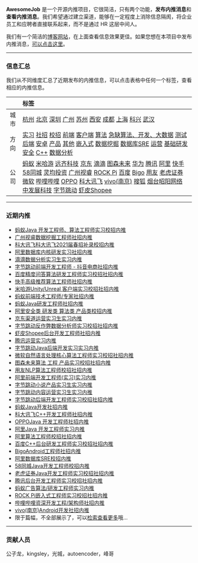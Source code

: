 
 

**AwesomeJob** 是一个开源内推项目，它很简洁，只有两个功能，**发布内推消息**和**查看内推消息**。我们希望通过建立渠道，能够在一定程度上消除信息隔阂，将企业员工和应聘者直接联系起来，而不是通过 HR 这层中间人。

我们有一个简洁的[博客网站](https://awesomejob.gitee.io/)，在上面查看信息效果更佳。如果您想在本项目中发布内推消息，[可以点击这里](https://wj.qq.com/s2/8043669/40c0)。


--- 
### 信息汇总

我们从不同维度汇总了近期发布的内推信息，可以点击表格中任何一个标签，查看相应的内推信息。

||标签|
|:---:|:---|
|城市|[杭州](https://awesomejob.gitee.io/tags/杭州)	[北京](https://awesomejob.gitee.io/tags/北京)	[深圳](https://awesomejob.gitee.io/tags/深圳)	[广州](https://awesomejob.gitee.io/tags/广州)	[苏州](https://awesomejob.gitee.io/tags/苏州)	[西安](https://awesomejob.gitee.io/tags/西安)	[成都](https://awesomejob.gitee.io/tags/成都)	[上海](https://awesomejob.gitee.io/tags/上海)	[科兴](https://awesomejob.gitee.io/tags/科兴)	[武汉](https://awesomejob.gitee.io/tags/武汉)|
|方向|[实习](https://awesomejob.gitee.io/series/实习)	[社招](https://awesomejob.gitee.io/series/社招)	[校招](https://awesomejob.gitee.io/series/校招)	[前端](https://awesomejob.gitee.io/categories/前端)	[客户端](https://awesomejob.gitee.io/categories/客户端)	[算法](https://awesomejob.gitee.io/categories/算法)	[急缺算法、开发、大数据](https://awesomejob.gitee.io/categories/急缺算法、开发、大数据)	[测试](https://awesomejob.gitee.io/categories/测试)	[后端](https://awesomejob.gitee.io/categories/后端)	[安卓](https://awesomejob.gitee.io/categories/安卓)	[产品](https://awesomejob.gitee.io/categories/产品)	[其他](https://awesomejob.gitee.io/categories/其他)	[嵌入式](https://awesomejob.gitee.io/categories/嵌入式)	[数据挖掘](https://awesomejob.gitee.io/categories/数据挖掘)	[数据库SRE](https://awesomejob.gitee.io/categories/数据库sre)	[运营](https://awesomejob.gitee.io/categories/运营)	[基础研发](https://awesomejob.gitee.io/categories/基础研发)	[安全](https://awesomejob.gitee.io/categories/安全)	[C++](https://awesomejob.gitee.io/categories/c++)	[数据分析](https://awesomejob.gitee.io/categories/数据分析)|
|公司|[蚂蚁](https://awesomejob.gitee.io/tags/蚂蚁)	[米哈游](https://awesomejob.gitee.io/tags/米哈游)	[远齐科技](https://awesomejob.gitee.io/tags/远齐科技)	[京东](https://awesomejob.gitee.io/tags/京东)	[滴滴](https://awesomejob.gitee.io/tags/滴滴)	[图森未来](https://awesomejob.gitee.io/tags/图森未来)	[华为](https://awesomejob.gitee.io/tags/华为)	[腾讯](https://awesomejob.gitee.io/tags/腾讯)	[阿里](https://awesomejob.gitee.io/tags/阿里)	[快手](https://awesomejob.gitee.io/tags/快手)	[58同城](https://awesomejob.gitee.io/tags/58同城)	[灵均投资](https://awesomejob.gitee.io/tags/灵均投资)	[广州视睿](https://awesomejob.gitee.io/tags/广州视睿)	[ROCK Pi](https://awesomejob.gitee.io/tags/rock-pi)	[百度](https://awesomejob.gitee.io/tags/百度)	[Bigo](https://awesomejob.gitee.io/tags/bigo)	[用友](https://awesomejob.gitee.io/tags/用友)	[老虎证券](https://awesomejob.gitee.io/tags/老虎证券)	[微软](https://awesomejob.gitee.io/tags/微软)	[哔哩哔哩](https://awesomejob.gitee.io/tags/哔哩哔哩)	[OPPO](https://awesomejob.gitee.io/tags/oppo)	[科大讯飞](https://awesomejob.gitee.io/tags/科大讯飞)	[vivo(南京)](https://awesomejob.gitee.io/tags/vivo(南京))	[搜狐](https://awesomejob.gitee.io/tags/搜狐)	[烟台昭阳网络](https://awesomejob.gitee.io/tags/烟台昭阳网络)	[中发展科技](https://awesomejob.gitee.io/tags/中发展科技)	[字节跳动](https://awesomejob.gitee.io/tags/字节跳动)	[虾皮Shopee](https://awesomejob.gitee.io/tags/虾皮shopee)|
--- 

### 近期内推 
- [蚂蚁Java 开发工程师、算法工程师实习校招内推](https://awesomejob.gitee.io/posts/jobs/job_66)
- [广州视睿数据挖掘工程师社招内推](https://awesomejob.gitee.io/posts/jobs/job_65)
- [科大讯飞科大讯飞2021届春招补录校招内推](https://awesomejob.gitee.io/posts/jobs/job_64)
- [阿里数据库内核研发实习社招内推](https://awesomejob.gitee.io/posts/jobs/job_63)
- [滴滴数据分析实习生实习内推](https://awesomejob.gitee.io/posts/jobs/job_62)
- [字节跳动前端开发工程师 - 抖音电商社招内推](https://awesomejob.gitee.io/posts/jobs/job_61)
- [百度精度问答算法研发工程师实习校招社招内推](https://awesomejob.gitee.io/posts/jobs/job_60)
- [快手高级推荐算法工程师社招内推](https://awesomejob.gitee.io/posts/jobs/job_59)
- [米哈游Unity/Unreal 客户端实习校招社招内推](https://awesomejob.gitee.io/posts/jobs/job_58)
- [蚂蚁前端技术工程师/专家社招内推](https://awesomejob.gitee.io/posts/jobs/job_57)
- [蚂蚁Java研发工程师社招内推](https://awesomejob.gitee.io/posts/jobs/job_56)
- [阿里安全类  研发类  算法类  产品类校招内推](https://awesomejob.gitee.io/posts/jobs/job_55)
- [京东渠道运营实习生实习内推](https://awesomejob.gitee.io/posts/jobs/job_54)
- [字节跳动反作弊数据分析师实习校招社招内推](https://awesomejob.gitee.io/posts/jobs/job_53)
- [虾皮Shopee后台开发工程师社招内推](https://awesomejob.gitee.io/posts/jobs/job_52)
- [腾讯运营实习内推](https://awesomejob.gitee.io/posts/jobs/job_51)
- [字节跳动Java后端开发实习实习内推](https://awesomejob.gitee.io/posts/jobs/job_50)
- [微软自然语言处理核心算法工程师实习校招社招内推](https://awesomejob.gitee.io/posts/jobs/job_49)
- [图森未来算法 工程 产品实习校招社招内推](https://awesomejob.gitee.io/posts/jobs/job_48)
- [用友NLP算法工程师校招社招内推](https://awesomejob.gitee.io/posts/jobs/job_47)
- [阿里前端开发工程师(实习)实习内推](https://awesomejob.gitee.io/posts/jobs/job_46)
- [字节跳动小说产品实习生实习内推](https://awesomejob.gitee.io/posts/jobs/job_45)
- [字节跳动内容运营实习生实习内推](https://awesomejob.gitee.io/posts/jobs/job_44)
- [字节跳动后端开发工程师实习校招社招内推](https://awesomejob.gitee.io/posts/jobs/job_43)
- [蚂蚁Java开发社招内推](https://awesomejob.gitee.io/posts/jobs/job_42)
- [科大讯飞C++开发工程师社招内推](https://awesomejob.gitee.io/posts/jobs/job_41)
- [OPPOJava 开发工程师社招内推](https://awesomejob.gitee.io/posts/jobs/job_40)
- [阿里Java 开发工程师实习内推](https://awesomejob.gitee.io/posts/jobs/job_39)
- [阿里算法工程师校招社招内推](https://awesomejob.gitee.io/posts/jobs/job_38)
- [百度C++后台研发工程师实习校招社招内推](https://awesomejob.gitee.io/posts/jobs/job_37)
- [BigoAndroid工程师社招内推](https://awesomejob.gitee.io/posts/jobs/job_36)
- [阿里数据库SRE校招内推](https://awesomejob.gitee.io/posts/jobs/job_35)
- [58同城Java开发工程师校招内推](https://awesomejob.gitee.io/posts/jobs/job_34)
- [老虎证券Java开发工程师实习校招社招内推](https://awesomejob.gitee.io/posts/jobs/job_33)
- [腾讯后台开发工程师实习校招社招内推](https://awesomejob.gitee.io/posts/jobs/job_32)
- [蚂蚁广告算法/研发工程师实习内推](https://awesomejob.gitee.io/posts/jobs/job_31)
- [ROCK Pi嵌入式工程师实习校招社招内推](https://awesomejob.gitee.io/posts/jobs/job_30)
- [哔哩哔哩资深开发工程/架构师社招内推](https://awesomejob.gitee.io/posts/jobs/job_29)
- [vivo(南京)Android开发社招内推](https://awesomejob.gitee.io/posts/jobs/job_28)
- 限于篇幅，不全部展示了，可以[检索查看更多](https://awesomejob.gitee.io/)哦...
--- 
### 贡献人员
公子龙，kingsley，光城，autoencoder，峰哥